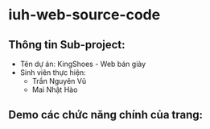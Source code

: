 # iuh-web-source-code

## Thông tin Sub-project:
- Tên dự án: KingShoes - Web bán giày  
- Sinh viên thực hiện:
  + Trần Nguyên Vũ
  + Mai Nhật Hào
  
## Demo các chức năng chính của trang:
